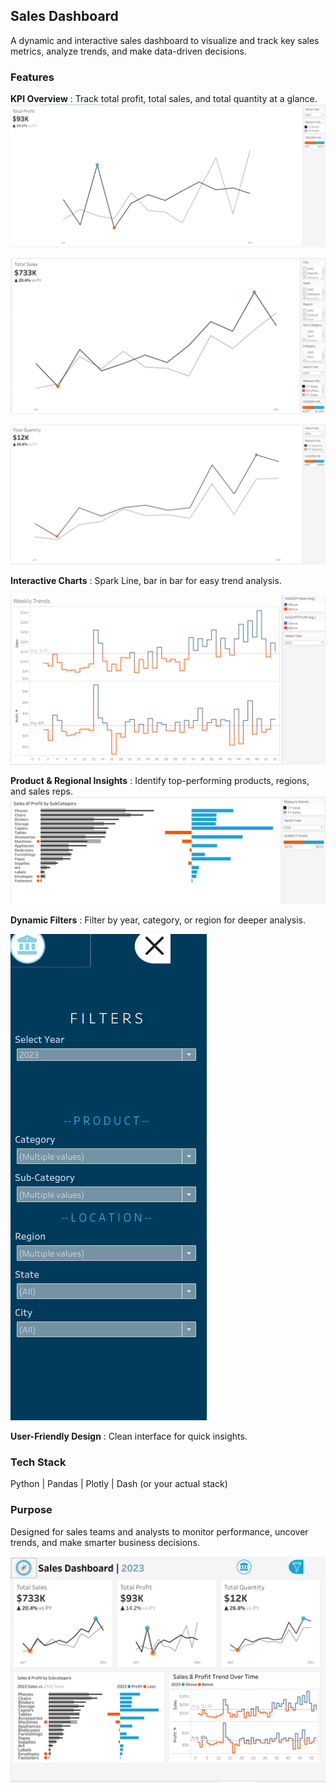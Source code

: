 ## Sales Dashboard

A dynamic and interactive sales dashboard to visualize and track key sales metrics, analyze trends, and make data-driven decisions.

### Features

**KPI Overview** : Track total profit, total sales, and total quantity at a glance.
![KPI Profit](Images/KPI%20Profit.png)

![KPI Sales](Images/KPI%20Sales.png)

![KPI Quantity](Images/KPI%20Quant.png)

**Interactive Charts** : Spark Line, bar in bar for easy trend analysis.

![Trend over time](Images/Trend%20Time.png)


**Product & Regional Insights** : Identify top-performing products, regions, and sales reps.
![Subcategory](Images/Subcategory.png)

**Dynamic Filters** : Filter by year, category, or region for deeper analysis.

![Fitler](Images/Filters.png)

**User-Friendly Design** : Clean interface for quick insights.

### Tech Stack

Python | Pandas | Plotly | Dash (or your actual stack)

### Purpose

Designed for sales teams and analysts to monitor performance, uncover trends, and make smarter business decisions.


![Sales Dashboard](Images/Sales%20Dashboard.png)